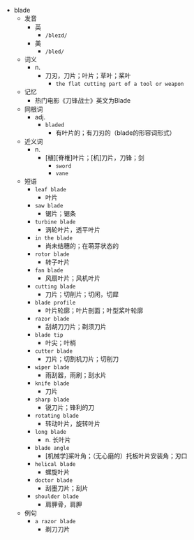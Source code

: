 - blade
  - 发音
    - 英
      - `/bleɪd/`
    - 美
      - `/bled/`
  - 词义
    - n.
      - 刀刃，刀片；叶片；草叶；桨叶
        - `the flat cutting part of a tool or weapon`
  - 记忆
    - 热门电影《刀锋战士》英文为Blade
  - 同根词
    - adj.
      - `bladed`
        - 有叶片的；有刀刃的（blade的形容词形式）
  - 近义词
    - n.
      - [植][脊椎]叶片；[机]刀片，刀锋；剑
        - `sword`
        - `vane`
  - 短语
    - `leaf blade`
      - 叶片 
    - `saw blade`
      - 锯片；锯条 
    - `turbine blade`
      - 涡轮叶片，透平叶片 
    - `in the blade`
      - 尚未结穗的；在萌芽状态的 
    - `rotor blade`
      - 转子叶片 
    - `fan blade`
      - 风扇叶片；风机叶片 
    - `cutting blade`
      - 刀片；切削片；切闲，切犀 
    - `blade profile`
      - 叶片轮廓；叶片剖面；叶型桨叶轮廓 
    - `razor blade`
      - 刮胡刀刀片；剃须刀片 
    - `blade tip`
      - 叶尖；叶梢 
    - `cutter blade`
      - 刀片；切割机刀片；切削刀 
    - `wiper blade`
      - 雨刮器，雨刷；刮水片 
    - `knife blade`
      - 刀片 
    - `sharp blade`
      - 锐刀片；锋利的刀 
    - `rotating blade`
      - 转动叶片，旋转叶片 
    - `long blade`
      - n. 长叶片 
    - `blade angle`
      - [机械学]桨叶角；（无心磨的）托板叶片安装角；刃口 
    - `helical blade`
      - 螺旋叶片 
    - `doctor blade`
      - 刮墨刀片；刮片 
    - `shoulder blade`
      - 肩胛骨，肩胛 
  - 例句
    - `a razor blade`
      - 剃刀刀片


